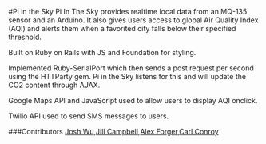 #Pi in the Sky
Pi In The Sky provides realtime local data from an MQ-135 sensor and an Arduino.
It also gives users access to global Air Quality Index (AQI) and alerts them when a favorited city falls below their specified threshold.

Built on Ruby on Rails with JS and Foundation for styling.

Implemented Ruby-SerialPort which then sends a post request per second using the HTTParty gem. Pi in the Sky listens for this and will update the CO2 content through AJAX.

Google Maps API and JavaScript used to allow users to display AQI onclick.

Twilio API used to send SMS messages to users.


###Contributors
[Josh Wu](https://github.com/JoshJHWu),[Jill Campbell](https://github.com/jillwc07),[Alex Forger](https://github.com/darrow87),[Carl Conroy](https://github.com/carlincharge)
